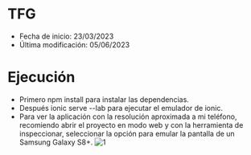 # TFG

- Fecha de inicio: 23/03/2023
- Última modificación: 05/06/2023

# Ejecución

- Primero npm install para instalar las dependencias.
- Después ionic serve --lab para ejecutar el emulador de ionic. 
- Para ver la aplicación con la resolución aproximada a mi teléfono, recomiendo abrir el proyecto en modo web y con la herramienta de inspeccionar, seleccionar la opción para emular la pantalla de un Samsung Galaxy S8+.
![1](https://github.com/diegogomezgonza/front-voiceFinder/assets/93382813/e7b995df-573b-41a1-b3d2-a33a329d91c3)







